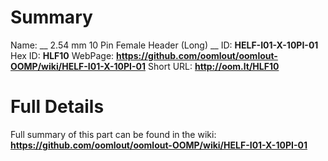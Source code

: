 
Summary
=================

Name: __ 2.54 mm 10 Pin Female Header (Long) __
ID: __HELF-I01-X-10PI-01__
Hex ID: __HLF10__
WebPage: __https://github.com/oomlout/oomlout-OOMP/wiki/HELF-I01-X-10PI-01__
Short URL: __http://oom.lt/HLF10__

Full Details
==========================
Full summary of this part can be found in the wiki:   
__https://github.com/oomlout/oomlout-OOMP/wiki/HELF-I01-X-10PI-01__   

